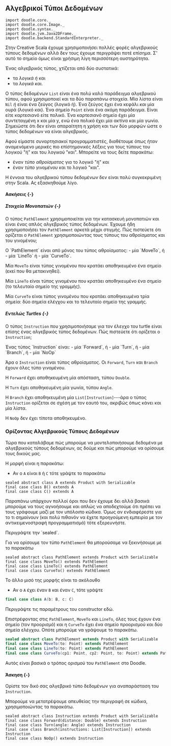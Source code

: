 ## Αλγεβρικοί Τύποι Δεδομένων

```tut:invisible
import doodle.core._
import doodle.core.Image._
import doodle.syntax._
import doodle.jvm.Java2DFrame._
import doodle.backend.StandardInterpreter._
```

Στην Creative Scala έχουμε χρησιμοποιήσει πολλές φορές αλγεβρικούς τύπους δεδομένων
αλλά δεν τους έχουμε περιγράψει ποτέ επίσημα.
Σ' αυτό το σημείο όμως είναι χρήσιμη λίγη περισσότερη αυστηρότητα.

Ένας αλγεβρικός τύπος, χτίζεται από δύο συστατικά:
- τα *λογικά ή* και
- τα *λογικά και*.

Ο τύπος δεδομένων `List` είναι ένα πολύ καλό παράδειγμα αλγεβρικού τύπου, αφού χρησιμοποιεί και τα δύο παραπάνω στοιχεία.
Μία λίστα είναι `Nil` *ή* είναι ένα ζεύγος (λογικό ή). Ένα ζεύγος έχει ένα κεφάλι *και* μία ουρά (λογικό και).
Ένα σημείο `Point` είναι ένα ακόμη παράδειγμα. Είναι είτε καρτεσιανό είτε πολικό.
Ένα καρτεσιανό σημείο έχει μία συντεταγμένη x και μία y, ενώ ένα πολικό έχει μία ακτίνα και μία γωνία.
Σημειώστε ότι δεν είναι απαραίτητη η χρήση και των δύο μορφών ώστε ο τύπος δεδομένων να είναι αλγεβρικός.

Αφού είμαστε συναρτησιακοί προγραμματιστές, διαθέτουμε όπως ήταν αναμενόμενο μερικές πιο επίστημονικές λέξεις για τους τύπους του λογικού "ή" και του λογικού "και".
Μπορείτε να τους δείτε παρακάτω:
- έναν *τύπο αθροίσματος* για το λογικό "ή" και
- έναν *τύπο γινομένου* και το λογικό "και".

Η έννοια του αλγεβρικού τύπου δεδομένων δεν είναι πολύ συγκεκριμένη στην Scala.
Ας εξασκηθούμε λίγο.

#### Ασκήσεις {-}

##### Στοιχεία Μονοπατιών {-}

Ο τύπος `PathElement` χρησιμοποιείται για την κατασκευή μονοπατιών και είναι ένας απλός αλγεβρικός τύπος δεδομένων.
Έχουμε ήδη χρησιμοποιήσει τον `PathElement` αρκετά μέχρι στιγμής.
Πώς πιστεύετε ότι ορίζεται ο `PathElement` χρησιμοποιώντας τους τύπους του αθροίσματος και του γινομένου;

<div class="solution">
Ο `PathElement` είναι από μόνος του τύπος αθροίσματος:
- μία `MoveTo`, ή
- μία `LineTo` ή
- μία `CurveTo`.

Μία `MoveTo` είναι τύπος γινομένου που κρατάει αποθηκευμένο ένα σημείο (εκεί που θα μετακινηθεί).

Μία `LineTo` είναι τύπος γινομένου που κρατάει αποθηκευμένο ένα σημείο (το τελευταίο σημείο της γραμμής).

Μία `CurveTo` είναι τύπος γινομένου που κρατάει αποθηκευμένα τρία σημεία: δύο σημεία ελέγχου και το τελευταίο σημείο της γραμμής.
</div>

##### Εντελώς Turtles {-}

Ο τύπος `Instruction` που χρησιμοποιήσαμε για τον έλεγχο του turtle είναι επίσης ένας αλγεβρικός τύπος δεδομένων.
Πώς πιστεύετε ότι ορίζεται ο `Instruction`;

<div class="solution">
Ένας τύπος `Instruction` είναι:
- μία `Forward`, ή
- μία `Turn`, ή
- μία `Branch`, ή
- μία `NoOp`

Άρα ο `Instruction` είναι τύπος αθροίσματος. Οι `Forward`, `Turn` και `Branch` έχουν όλες τύπο γινομένου.

Η `Forward` έχει αποθηκευμένη μία απόσταση, τύπου `Double`.

Η `Turn` έχει αποθηκευμένη μία γωνία, τύπου `Angle`.

Η `Branch` έχει αποθηκευμένη μία `List[Instruction]`---άρα ο τύπος `Instruction` ορίζεται σε σχέση με τον εαυτό του, ακριβώς όπως κάνει και μία λίστα.

Η `NoOp` δεν έχει τίποτα αποθηκευμένο.
</div>


### Ορίζοντας Αλγεβρικούς Τύπους Δεδομένων

Τώρα που καταλάβαμε πώς μπορούμε να μοντελοποιήσουμε δεδομένα με αλγεβρικούς τύπους δεδομένων, ας δούμε και πώς μπορούμε να ορίσουμε τους δικούς μας.

Η μορφή είναι η παρακάτω:

- Αν ο `A` είναι `B` ή `C` τότε γράψτε το παρακάτω

```tut:book
sealed abstract class A extends Product with Serializable
final case class B() extends A
final case class C() extends A
```

Παραπάνω υπάρχουν πολλοί όροι που δεν έχουμε δει αλλά βασικά μπορούμε να τους αγνοήσουμε και απλώς να αποδεχτούμε ότι πρέπει να τους γράφουμε μαζί με τον υπόλοιπο κώδικα. Όμως αν ενδιαφέρεστε για το τι σημαίνουν (και πολύ πιθανόν να έχετε προηγούμενη εμπειρία με τον αντικειμενοστραφή προγραμματισμό) τότε εξερευνήστε.

<div class="info-warning">
Περιγράψτε την `sealed`.
</div>

Για να ορίσουμε τον τύπο `PathElement` θα μπορούσαμε να ξεκινήσουμε με το παρακάτω

```tut:book
sealed abstract class PathElement extends Product with Serializable
final case class MoveTo() extends PathElement
final case class LineTo() extends PathElement
final case class CurveTo() extends PathElement
```

Το άλλο μισό της μορφής είναι το ακόλουθο

- Αν ο `A` έχει έναν `B` και έναν `C`, τότε γράψτε

```scala
final case class A(b: B, c: C)
```

<div class="info-warning">
Περιγράψτε τις παραμέτρους του constructor εδώ.
</div>

Επιστρέφοντας στις `PathElement`, `MoveTo` και `LineTo`, όλες τους έχουν ένα σημείο (τον προορισμό) και η `CurveTo` έχει ένα σημείο προορισμού και δύο σημεία ελέγχου. Οπότε μπορούμε να γράψουμε το παρακάτω.

```scala
sealed abstract class PathElement extends Product with Serializable
final case class MoveTo(to: Point) extends PathElement
final case class LineTo(to: Point) extends PathElement
final case class CurveTo(cp1: Point, cp2: Point, to: Point) extends PathElement
```

Αυτός είναι βασικά ο τρόπος ορισμού του `PathElement` στο Doodle.

#### Άσκηση {-}

Ορίστε τον δικό σας αλγεβρικό τύπο δεδομένων για αναπαράσταση του `Instruction`.

<div class="solution">
Μπορούμε να μετατρέψουμε απευθείας την περιγραφή σε κώδικα, χρησιμοποιώντας τα παρακάτω.

```tut:book
sealed abstract class Instruction extends Product with Serializable
final case class Forward(distance: Double) extends Instruction
final case class Turn(angle: Angle) extends Instruction
final case class Branch(instructions: List[Instruction]) extends Instruction
final case class NoOp() extends Instruction
```
</div>
